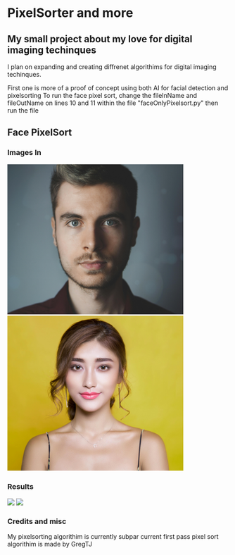 # PixelSorter and more
## My small project about my love for digital imaging techinques 

I plan on expanding and creating diffrenet algorithims for digital imaging techinques. 

First one is more of a proof of concept using both AI for facial detection and pixelsorting
To run the face pixel sort, change the fileInName and fileOutName on lines 10 and 11 within the file "faceOnlyPixelsort.py" then run the file

## Face PixelSort
### Images In
<img src="https://raw.githubusercontent.com/JasonAJordan/pixelsorter/refs/heads/master/scripts/images/stockimage1.jpg" width="400" /> <img src="https://raw.githubusercontent.com/JasonAJordan/pixelsorter/refs/heads/master/scripts/images/stockimage2.jpg" width="400" />

### Results
<img src="https://raw.githubusercontent.com/JasonAJordan/pixelsorter/refs/heads/master/scripts/images/stockFinal.png" width="400" /> <img src="https://raw.githubusercontent.com/JasonAJordan/pixelsorter/refs/heads/master/scripts/images/stockFinal2.png" width="400" />


### Credits and misc
 My pixelsorting algorithim is currently subpar current first pass pixel sort algorithim is made by GregTJ
